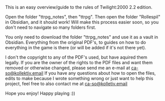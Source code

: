This is an easy overview/guide to the rules of Twilight:2000 2.2 edition.

Open the folder "ttrpg_notes", then "ttrpg". Then open the folder "Rollespil" in Obsidian, and it should work! Will make this process easier soon, so you don't need to navigate so many folders first.

You only need to download the folder "ttrpg_notes" and use it as a vault in Obsidian. 
Everything from the original PDF's, to guides on how to do everything in the game is there (or will be added if it's not there yet).

I don't the copyright to any of the PDF's used, but have aquired them legally.
If you are the owner of the rights to the PDF files and want them removed or otherwise changed, please send me an e-mail at ca-so@kollektiv.email
If you have any questions about how to open the files, edits to make because I wrote something wrong or just want to help this project, feel free to also contact me at ca-so@kolletiv.email

Hope you enjoy! 
Happy playing :))

